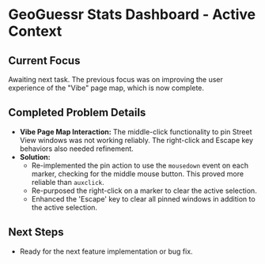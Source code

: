 # GeoGuessr Stats Dashboard - Active Context

## Current Focus

Awaiting next task. The previous focus was on improving the user experience of the "Vibe" page map, which is now complete.

## Completed Problem Details

-   **Vibe Page Map Interaction:** The middle-click functionality to pin Street View windows was not working reliably. The right-click and Escape key behaviors also needed refinement.
-   **Solution:**
    -   Re-implemented the pin action to use the `mousedown` event on each marker, checking for the middle mouse button. This proved more reliable than `auxclick`.
    -   Re-purposed the right-click on a marker to clear the active selection.
    -   Enhanced the 'Escape' key to clear all pinned windows in addition to the active selection.

## Next Steps

-   Ready for the next feature implementation or bug fix.
